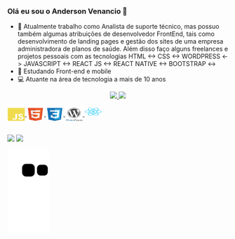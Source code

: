### Olá eu sou o Anderson Venancio 👋



- 🔭 Atualmente trabalho como Analista de suporte técnico, mas possuo também algumas atribuições de desenvolvedor FrontEnd, tais como desenvolvimento de landing pages e gestão dos sites de uma empresa administradora de planos de saúde. Além disso faço alguns freelances e projetos pessoais com as tecnologias HTML <-> CSS <-> WORDPRESS <-> JAVASCRIPT <-> REACT JS <-> REACT NATIVE <-> BOOTSTRAP <->
- 🌱 Estudando Front-end e mobile
- 💻 Atuante na área de tecnologia a mais de 10 anos


<div align="center">
  <a href="https://github.com/andersonvenancio">
  <img height="160em" src="https://github-readme-stats.vercel.app/api?username=andersonvenancio&show_icons=true&theme=gotham&include_all_commits=true&count_private=true"/>
  <img height="160em" src="https://github-readme-stats.vercel.app/api/top-langs/?username=andersonvenancio&layout=compact&langs_count=7&theme=gotham"/>
</div>
 
  <div style="display: inline_block"><br>
  <img align="center" alt="Ander-Js" height="30" width="40" src="https://raw.githubusercontent.com/devicons/devicon/master/icons/javascript/javascript-plain.svg">
  <img align="center" alt="Ander-HTML" height="30" width="40" src="https://raw.githubusercontent.com/devicons/devicon/master/icons/html5/html5-original.svg">
  <img align="center" alt="Ander-CSS" height="30" width="40" src="https://raw.githubusercontent.com/devicons/devicon/master/icons/css3/css3-original.svg">
  <img align="center" alt="Ander-WORDPRESS" height="30" width="40" src="https://github.com/devicons/devicon/blob/master/icons/wordpress/wordpress-original.svg">
  <img aling="center" alt="Ander-React" height="20" width="40" src="https://github.com/devicons/devicon/blob/master/icons/react/react-original.svg">
 </div>
  
  <div>
    <br>
    
  <a href = "mailto:anderson.arteetecnologia@gmail.com"><img src="https://img.shields.io/badge/-Gmail-%23333?style=for-the-badge&logo=gmail&logoColor=white" target="_blank"></a>
  <a href="https://www.linkedin.com/in/anderson-venancio-ti/" target="_blank"><img src="https://img.shields.io/badge/-LinkedIn-%230077B5?style=for-the-badge&logo=linkedin&logoColor=white" target="_blank"></a> 
    
  ![Snake animation](https://github.com/andersonvenancio/andersonvenancio/blob/output/github-contribution-grid-snake.svg)
